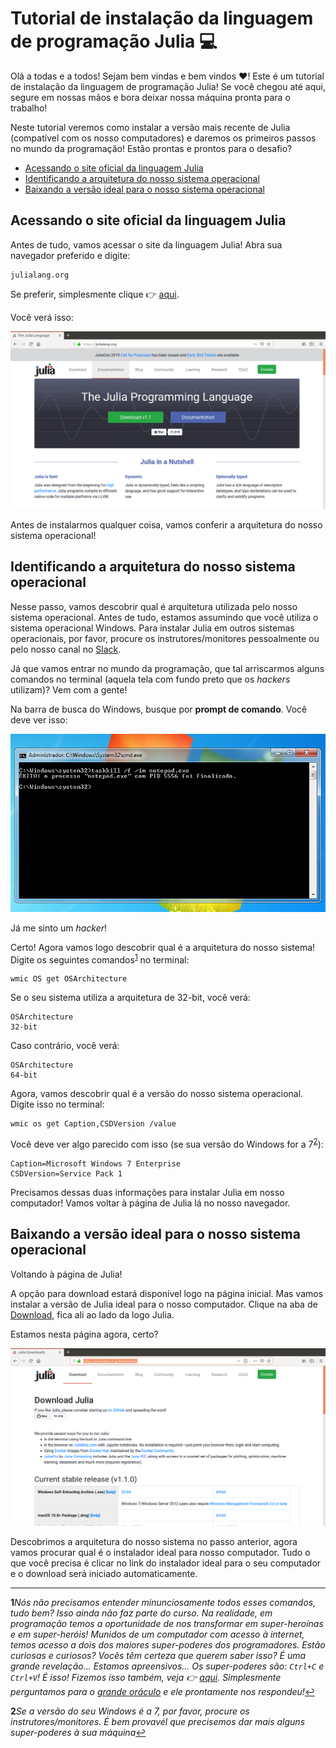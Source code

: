 # Tutorial de instalação da linguagem de programação Julia :computer:

Olá a todas e a todos! Sejam bem vindas e bem vindos :heart:! Este é um tutorial de instalação da linguagem de programação Julia! Se você chegou até aqui, segure em nossas mãos e bora deixar nossa máquina pronta para o trabalho!

Neste tutorial veremos como instalar a versão mais recente de Julia (compatível com os nosso computadores) e daremos os primeiros passos no mundo da programação! Estão prontas e prontos para o desafio?

<!-- TOC depthFrom:2 depthTo:6 withLinks:1 updateOnSave:1 orderedList:0 -->

- [Acessando o site oficial da linguagem Julia](#acessando-o-site-oficial-da-linguagem-julia)
- [Identificando a arquitetura do nosso sistema operacional](#identificando-a-arquitetura-do-nosso-sistema-operacional)
- [Baixando a versão ideal para o nosso sistema operacional](#baixando-a-verso-ideal-para-o-nosso-sistema-operacional)

<!-- /TOC -->

## Acessando o site oficial da linguagem Julia

Antes de tudo, vamos acessar o site da linguagem Julia! Abra sua navegador preferido e digite:

```
julialang.org
```

Se preferir, simplesmente clique :point_right: [aqui](https://julialang.org/).

Você verá isso:

![](src/00_julia-front.png)

Antes de instalarmos qualquer coisa, vamos conferir a arquitetura do nosso sistema operacional!

## Identificando a arquitetura do nosso sistema operacional

<!--
@todo : A instalação no Windows 7 necessita de pacotes adicionais
@body : Ver pacote necessários na página de downloads de Julia
Comando para descobrir qual é a versão do Windows pelo terminal:
- https://www.windows-commandline.com/find-windows-os-version-from-command/

-->

Nesse passo, vamos descobrir qual é arquitetura utilizada pelo nosso sistema operacional. Antes de tudo, estamos assumindo que você utiliza o sistema operacional Windows. Para instalar Julia em outros sistemas operacionais, por favor, procure os instrutores/monitores pessoalmente ou pelo nosso canal no [Slack](http://julia-diversity-ptbr.slack.com).

Já que vamos entrar no mundo da programação, que tal arriscarmos alguns comandos no terminal (aquela tela com fundo preto que os *hackers* utilizam)? Vem com a gente!

Na barra de busca do Windows, busque por **prompt de comando**. Você deve ver isso:

![](src/02_prompt-win.png)

Já me sinto um *hacker*!

Certo! Agora vamos logo descobrir qual é a arquitetura do nosso sistema! Digite os seguintes comandos<sup name="a1">[1](#f1)</sup> no terminal:

```
wmic OS get OSArchitecture
```

Se o seu sistema utiliza a arquitetura de 32-bit, você verá:

```
OSArchitecture
32-bit
```

Caso contrário, você verá:

```
OSArchitecture
64-bit
```

Agora, vamos descobrir qual é a versão do nosso sistema operacional. Digite isso no terminal:

```
wmic os get Caption,CSDVersion /value
```

Você deve ver algo parecido com isso (se sua versão do Windows for a 7<sup name="a2">[2](#f2)</sup>):

```
Caption=Microsoft Windows 7 Enterprise
CSDVersion=Service Pack 1
```

Precisamos dessas duas informações para instalar Julia em nosso computador! Vamos voltar à página de Julia lá no nosso navegador.

## Baixando a versão ideal para o nosso sistema operacional

Voltando à página de Julia!

A opção para download estará disponível logo na página inicial. Mas vamos instalar a versão de Julia ideal para o nosso computador. Clique na aba de [Download](https://julialang.org/downloads/), fica ali ao lado da logo Julia.

Estamos nesta página agora, certo?

![](src/01_julia-download.png)

Descobrimos a arquitetura do nosso sistema no passo anterior, agora vamos procurar qual é o instalador ideal para nosso computador. Tudo o que você precisa é clicar no link do instalador ideal para o seu computador e o download será iniciado automaticamente.

-----------------------------------------------------------------

<!-- FOOT NOTES -->

<b id="f1">1</b>*Nós não precisamos entender minunciosamente todos esses comandos, tudo bem? Isso ainda não faz parte do curso. Na realidade, em programação temos a oportunidade de nos transformar em super-heroínas e em super-heróis! Munidos de um computador com acesso à internet, temos acesso a dois dos maiores super-poderes dos programadores. Estão curiosas e curiosos? Vocês têm certeza que querem saber isso? É uma grande revelação... Estamos apreensivos... Os super-poderes são: `Ctrl+C` e `Ctrl+V`! É isso! Fizemos isso também, veja :point_right: [aqui](https://www.google.com/search?q=como+descobrir+arquitetura+windows+pelo+terminal&oq=como+descobrir+arquitetura+windows+pelo+terminal&aqs=chrome..69i57.18764j0j1&sourceid=chrome&ie=UTF-8). Simplesmente perguntamos para o [grande oráculo](https://www.google.com.br/) e ele prontamente nos respondeu!*[↩](#a1)

<b id="f2">2</b>*Se a versão do seu Windows é a 7, por favor, procure os instrutores/monitores. É bem provavél que precisemos dar mais alguns super-poderes à sua máquina*[↩](#a2)
